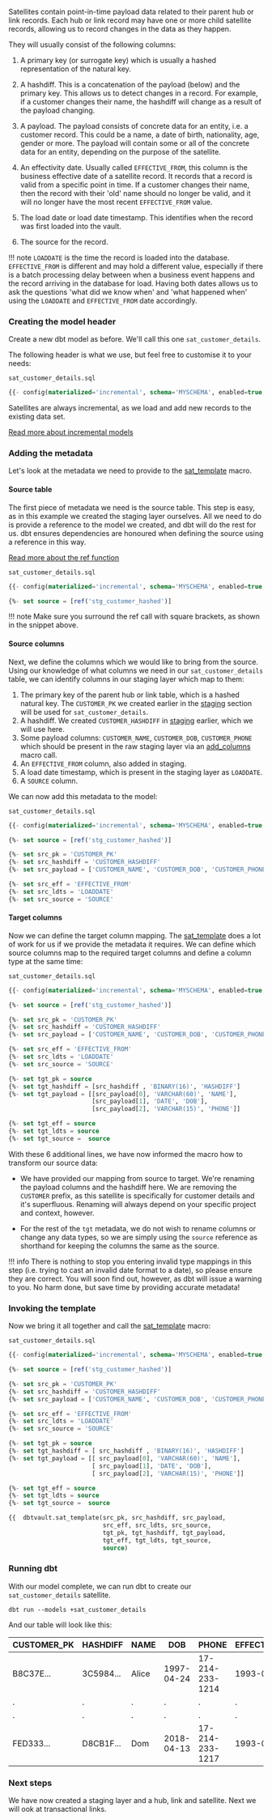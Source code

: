 Satellites contain point-in-time payload data related to their parent hub or link records. 
Each hub or link record may have one or more child satellite records, allowing us to record changes in 
the data as they happen. 

They will usually consist of the following columns:

1. A primary key (or surrogate key) which is usually a hashed representation of the natural key.

2. A hashdiff. This is a concatenation of the payload (below) and the primary key. This
allows us to detect changes in a record. For example, if a customer changes their name, 
the hashdiff will change as a result of the payload changing. 

3. A payload. The payload consists of concrete data for an entity, i.e. a customer record. This could be
a name, a date of birth, nationality, age, gender or more. The payload will contain some or all of the
concrete data for an entity, depending on the purpose of the satellite. 

4. An effectivity date. Usually called ```EFFECTIVE_FROM```, this column is the business effective date of a 
satellite record. It records that a record is valid from a specific point in time.
If a customer changes their name, then the record with their 'old' name should no longer be valid, and it will no longer 
have the most recent ```EFFECTIVE_FROM``` value. 

5. The load date or load date timestamp. This identifies when the record was first loaded into the vault.

6. The source for the record.

!!! note
    ```LOADDATE``` is the time the record is loaded into the database. ```EFFECTIVE_FROM``` is different and may hold a 
    different value, especially if there is a batch processing delay between when a business event happens and the 
    record arriving in the database for load. Having both dates allows us to ask the questions 'what did we know when' 
    and 'what happened when' using the ```LOADDATE``` and ```EFFECTIVE_FROM``` date accordingly. 

### Creating the model header

Create a new dbt model as before. We'll call this one ```sat_customer_details```. 

The following header is what we use, but feel free to customise it to your needs:

```sat_customer_details.sql```
```sql
{{- config(materialized='incremental', schema='MYSCHEMA', enabled=true, tags='sat') -}}
```

Satellites are always incremental, as we load and add new records to the existing data set.

[Read more about incremental models](https://docs.getdbt.com/v0.15.0/docs/configuring-incremental-models)

### Adding the metadata

Let's look at the metadata we need to provide to the [sat_template](macros.md#sat_template) macro.

#### Source table

The first piece of metadata we need is the source table. This step is easy, as in this example we created the 
staging layer ourselves. All we need to do is provide a reference to the model we created, and dbt will do the rest for us.
dbt ensures dependencies are honoured when defining the source using a reference in this way.

[Read more about the ref function](https://docs.getdbt.com/v0.15.0/docs/ref)

```sat_customer_details.sql```
```sql hl_lines="3"
{{- config(materialized='incremental', schema='MYSCHEMA', enabled=true, tags='sat') -}}

{%- set source = [ref('stg_customer_hashed')]                                       -%}
```

!!! note
    Make sure you surround the ref call with square brackets, as shown in the snippet
    above.
    

#### Source columns

Next, we define the columns which we would like to bring from the source.
Using our knowledge of what columns we need in our ```sat_customer_details``` table, we can identify columns in our
staging layer which map to them:

1. The primary key of the parent hub or link table,  which is a hashed natural key. 
The ```CUSTOMER_PK``` we created earlier in the [staging](staging.md) section will be used for ```sat_customer_details```.
2. A hashdiff. We created ```CUSTOMER_HASHDIFF``` in [staging](staging.md) earlier, which we will use here.
3. Some payload columns: ```CUSTOMER_NAME```, ```CUSTOMER_DOB```, ```CUSTOMER_PHONE``` which should be present in the 
raw staging layer via an [add_columns](macros.md#add_columns) macro call.
4. An ```EFFECTIVE_FROM``` column, also added in staging. 
5. A load date timestamp, which is present in the staging layer as ```LOADDATE```. 
6. A ```SOURCE``` column.

We can now add this metadata to the model:

```sat_customer_details.sql```
```sql hl_lines="5 6 7 9 10 11"
{{- config(materialized='incremental', schema='MYSCHEMA', enabled=true, tags='sat') -}}

{%- set source = [ref('stg_customer_hashed')]                                       -%}

{%- set src_pk = 'CUSTOMER_PK'                                                      -%}
{%- set src_hashdiff = 'CUSTOMER_HASHDIFF'                                          -%}
{%- set src_payload = ['CUSTOMER_NAME', 'CUSTOMER_DOB', 'CUSTOMER_PHONE']           -%}

{%- set src_eff = 'EFFECTIVE_FROM'                                                  -%}
{%- set src_ldts = 'LOADDATE'                                                       -%}
{%- set src_source = 'SOURCE'                                                       -%}
```

#### Target columns

Now we can define the target column mapping. The [sat_template](macros.md#sat_template) does a lot of work for us if we
provide the metadata it requires. We can define which source columns map to the required target columns and
define a column type at the same time:

```sat_customer_details.sql```
```sql hl_lines="13 14 15 16 17 19 20 21"
{{- config(materialized='incremental', schema='MYSCHEMA', enabled=true, tags='sat') -}}

{%- set source = [ref('stg_customer_hashed')]                                       -%}

{%- set src_pk = 'CUSTOMER_PK'                                                      -%}
{%- set src_hashdiff = 'CUSTOMER_HASHDIFF'                                          -%}
{%- set src_payload = ['CUSTOMER_NAME', 'CUSTOMER_DOB', 'CUSTOMER_PHONE']           -%}

{%- set src_eff = 'EFFECTIVE_FROM'                                                  -%}
{%- set src_ldts = 'LOADDATE'                                                       -%}
{%- set src_source = 'SOURCE'                                                       -%}

{%- set tgt_pk = source                                                             -%}
{%- set tgt_hashdiff = [src_hashdiff , 'BINARY(16)', 'HASHDIFF']                   -%}
{%- set tgt_payload = [[src_payload[0], 'VARCHAR(60)', 'NAME'],
                       [src_payload[1], 'DATE', 'DOB'],
                       [src_payload[2], 'VARCHAR(15)', 'PHONE']]                   -%}

{%- set tgt_eff = source                                                            -%}
{%- set tgt_ldts = source                                                           -%}
{%- set tgt_source =  source                                                        -%}
```

With these 6 additional lines, we have now informed the macro how to transform our source data:

- We have provided our mapping from source to target. We're renaming the payload columns and the hashdiff here.
We are removing the ```CUSTOMER``` prefix, as this satellite is specifically for customer details and it's
superfluous. Renaming will always depend on your specific project and context, however.

- For the rest of the ```tgt``` metadata, we do not wish to rename columns or change
any data types, so we are simply using the ```source``` reference as shorthand for keeping the columns the same as
the source.

!!! info
    There is nothing to stop you entering invalid type mappings in this step (i.e. trying to cast an invalid date format to a date),
    so please ensure they are correct.
    You will soon find out, however, as dbt will issue a warning to you. No harm done, but save time by providing 
    accurate metadata!

### Invoking the template 

Now we bring it all together and call the [sat_template](macros.md#sat_template) macro:

```sat_customer_details.sql```
```sql hl_lines="23 24 25 26 27"
{{- config(materialized='incremental', schema='MYSCHEMA', enabled=true, tags='sat') -}}

{%- set source = [ref('stg_customer_hashed')]                                       -%}

{%- set src_pk = 'CUSTOMER_PK'                                                      -%}
{%- set src_hashdiff = 'CUSTOMER_HASHDIFF'                                          -%}
{%- set src_payload = ['CUSTOMER_NAME', 'CUSTOMER_DOB', 'CUSTOMER_PHONE']           -%}

{%- set src_eff = 'EFFECTIVE_FROM'                                                  -%}
{%- set src_ldts = 'LOADDATE'                                                       -%}
{%- set src_source = 'SOURCE'                                                       -%}

{%- set tgt_pk = source                                                             -%}
{%- set tgt_hashdiff = [ src_hashdiff , 'BINARY(16)', 'HASHDIFF']                   -%}
{%- set tgt_payload = [[ src_payload[0], 'VARCHAR(60)', 'NAME'],
                       [ src_payload[1], 'DATE', 'DOB'],
                       [ src_payload[2], 'VARCHAR(15)', 'PHONE']]                   -%}

{%- set tgt_eff = source                                                            -%}
{%- set tgt_ldts = source                                                           -%}
{%- set tgt_source =  source                                                        -%}

{{  dbtvault.sat_template(src_pk, src_hashdiff, src_payload,
                          src_eff, src_ldts, src_source,
                          tgt_pk, tgt_hashdiff, tgt_payload,
                          tgt_eff, tgt_ldts, tgt_source,
                          source)                                                    }}

```

### Running dbt

With our model complete, we can run dbt to create our ```sat_customer_details``` satellite.

```dbt run --models +sat_customer_details```
    
And our table will look like this:

| CUSTOMER_PK  | HASHDIFF     | NAME       | DOB          | PHONE           | EFFECTIVE_FROM | LOADDATE    | SOURCE |
| ------------ | ------------ | ---------- | ------------ | --------------- | -------------- | ----------- | ------ |
| B8C37E...    | 3C5984...    | Alice      | 1997-04-24   | 17-214-233-1214 | 1993-01-01     | 1993-01-01  | 1      |
| .            | .            | .          | .            | .               | .              | .           | 1      |
| .            | .            | .          | .            | .               | .              | .           | 1      |
| FED333...    | D8CB1F...    | Dom        | 2018-04-13   | 17-214-233-1217 | 1993-01-01     | 1993-01-01  | 1      |


### Next steps

We have now created a staging layer and a hub, link and satellite. Next we will ook at transactional links.